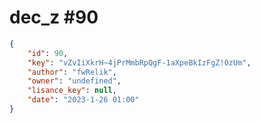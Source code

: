 
# dec_z #90
                
```JSON
{
    "id": 90,
    "key": "vZvIiXkrH~4jPrMmbRpQgF-1aXpeBkIzFgZ!0zUm",
    "author": "fwRelik",
    "owner": "undefined",
    "lisance_key": null,
    "date": "2023-1-26 01:00"
}
```
    